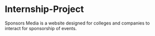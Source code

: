# Internship-Project
Sponsors Media is a website designed for colleges and companies to interact for sponsorship of events.

